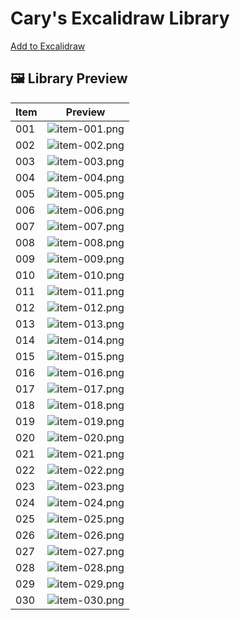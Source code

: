 # Cary's Excalidraw Library

[Add to Excalidraw](https://excalidraw.com/?addLibrary=https%3A%2F%2Fraw.githubusercontent.com%2Fcarylee%2Fexcalidraw-libraries%2Frefs%2Fheads%2Fmain%2Fcarys-visual-vocabulary.excalidrawlib)

## 🖼️ Library Preview

| Item | Preview |
|------|---------|
| 001 | ![item-001.png](previews/item-001.png) |
| 002 | ![item-002.png](previews/item-002.png) |
| 003 | ![item-003.png](previews/item-003.png) |
| 004 | ![item-004.png](previews/item-004.png) |
| 005 | ![item-005.png](previews/item-005.png) |
| 006 | ![item-006.png](previews/item-006.png) |
| 007 | ![item-007.png](previews/item-007.png) |
| 008 | ![item-008.png](previews/item-008.png) |
| 009 | ![item-009.png](previews/item-009.png) |
| 010 | ![item-010.png](previews/item-010.png) |
| 011 | ![item-011.png](previews/item-011.png) |
| 012 | ![item-012.png](previews/item-012.png) |
| 013 | ![item-013.png](previews/item-013.png) |
| 014 | ![item-014.png](previews/item-014.png) |
| 015 | ![item-015.png](previews/item-015.png) |
| 016 | ![item-016.png](previews/item-016.png) |
| 017 | ![item-017.png](previews/item-017.png) |
| 018 | ![item-018.png](previews/item-018.png) |
| 019 | ![item-019.png](previews/item-019.png) |
| 020 | ![item-020.png](previews/item-020.png) |
| 021 | ![item-021.png](previews/item-021.png) |
| 022 | ![item-022.png](previews/item-022.png) |
| 023 | ![item-023.png](previews/item-023.png) |
| 024 | ![item-024.png](previews/item-024.png) |
| 025 | ![item-025.png](previews/item-025.png) |
| 026 | ![item-026.png](previews/item-026.png) |
| 027 | ![item-027.png](previews/item-027.png) |
| 028 | ![item-028.png](previews/item-028.png) |
| 029 | ![item-029.png](previews/item-029.png) |
| 030 | ![item-030.png](previews/item-030.png) |
